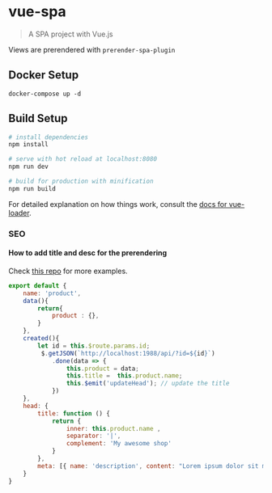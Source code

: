 # vue-spa

> A SPA project with Vue.js 

Views are prerendered with ```prerender-spa-plugin```

## Docker Setup

```docker-compose up -d```

## Build Setup

``` bash
# install dependencies
npm install

# serve with hot reload at localhost:8080
npm run dev

# build for production with minification
npm run build
```

For detailed explanation on how things work, consult the [docs for vue-loader](http://vuejs.github.io/vue-loader).

### SEO 

#### How to add title and desc for the prerendering

Check [this repo](https://github.com/ktquez/vue-head/blob/bc1a89cf65c4b9bc3e492c950ac9febdfe7bf0e3/example/index.html) for more examples.

```js
export default {
    name: 'product',
    data(){
        return{
            product : {},
        }
    },
    created(){
        let id = this.$route.params.id;
         $.getJSON(`http://localhost:1988/api/?id=${id}`)
            .done(data => {
                this.product = data;
                this.title =  this.product.name;
                this.$emit('updateHead'); // update the title
            })
    },
    head: {
        title: function () {
            return {
                inner: this.product.name ,
                separator: '|',
                complement: 'My awesome shop'
            }
        },
        meta: [{ name: 'description', content: "Lorem ipsum dolor sit met, qui at desert mandamus, adduce ullum apeirian mea at. Eu mel vide saltando vituperata, sonet quidam deterruisset te qui. Te cum vivendum explicate abhorrent. Id venom argumentum vel. Ut lorem bocent hendrerit eam.", id: 'desc' }]
    }
}
```